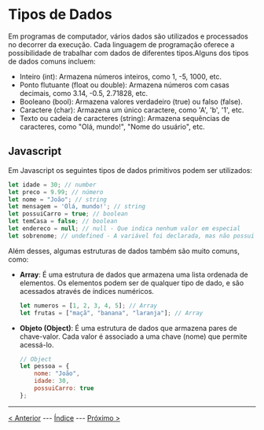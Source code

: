 # Tipos de Dados

Em programas de computador, vários dados são utilizados e processados no decorrer da execução.
Cada linguagem de programação oferece a possibilidade de trabalhar com dados de diferentes tipos.Alguns dos tipos de dados comuns incluem:

- Inteiro (int): Armazena números inteiros, como 1, -5, 1000, etc.
- Ponto flutuante (float ou double): Armazena números com casas decimais, como 3.14, -0.5, 2.71828, etc.
- Booleano (bool): Armazena valores verdadeiro (true) ou falso (false).
- Caractere (char): Armazena um único caractere, como 'A', 'b', '1', etc.
- Texto ou cadeia de caracteres (string): Armazena sequências de caracteres, como "Olá, mundo!", "Nome do usuário", etc.

## Javascript

Em Javascript os seguintes tipos de dados primitivos podem ser utilizados:

```js
let idade = 30; // number
let preco = 9.99; // número
let nome = "João"; // string
let mensagem = 'Olá, mundo!'; // string
let possuiCarro = true; // boolean
let temCasa = false; // boolean
let endereco = null; // null - Que indica nenhum valor em especial
let sobrenome; // undefined - A variável foi declarada, mas não possui valor atribuído.
```

Além desses, algumas estruturas de dados também são muito comuns, como:

- **Array**: É uma estrutura de dados que armazena uma lista ordenada de elementos. Os elementos podem ser de qualquer tipo de dado, e são acessados através de índices numéricos.

    ```js
    let numeros = [1, 2, 3, 4, 5]; // Array
    let frutas = ["maçã", "banana", "laranja"]; // Array
    ```

- **Objeto (Object)**: É uma estrutura de dados que armazena pares de chave-valor. Cada valor é associado a uma chave (nome) que permite acessá-lo.

    ```js
    // Object
    let pessoa = {
        nome: "João",
        idade: 30,
        possuiCarro: true
    };
    ```

---
[< Anterior](./intro.md) --- [Índice](./index.md) --- [Próximo >](./variables.md)